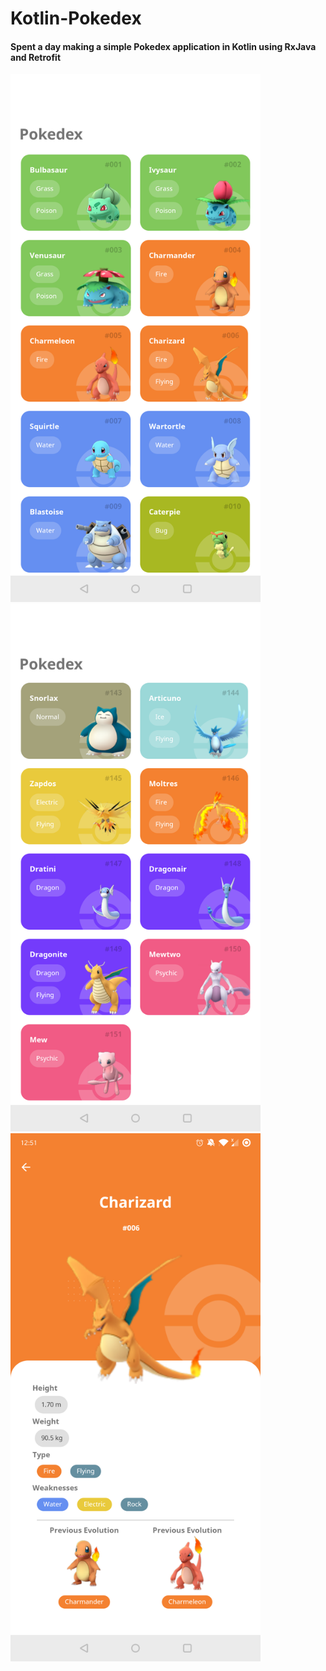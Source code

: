 # Kotlin-Pokedex
#### Spent a day making a simple Pokedex application in Kotlin using RxJava and Retrofit

<p float="left">
<img src = "https://github.com/Sukhdip-Sandhu/Kotlin-Pokedex/blob/main/demo_image/sc_1.png" width=400>
<img src = "https://github.com/Sukhdip-Sandhu/Kotlin-Pokedex/blob/main/demo_image/sc_2.png" width=400>
<img src = "https://github.com/Sukhdip-Sandhu/Kotlin-Pokedex/blob/main/demo_image/sc_3.png" width=400>
</p>
